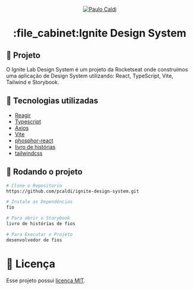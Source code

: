 <p align="center">
   <a href="https://www.linkedin.com/in/pcaldi/">
      <img alt="Paulo Caldi" src="https://img.shields.io/badge/-Paulo Caldi-3db855?style=flat&logo=Linkedin&logoColor=white" />
   </a>


<h1 align="center">:file_cabinet:Ignite Design System</h1>

## :memo: Projeto
O Ignite Lab Design System é um projeto da Rocketseat onde construímos uma aplicação de Design System utilizando: React, TypeScript, Vite, Tailwind e Storybook.



## :wrench: Tecnologias utilizadas
* [Reagir](https://reactjs.org/)
* [Typescript](https://www.typescriptlang.org/)
* [Axios](https://github.com/axios/axios)
* [Vite](https://github.com/twbs/bootstrap)
* [phosphor-react](https://github.com/phosphor-icons/phosphor-react)
* [livro de histórias](https://storybook.js.org/)
* [tailwindcss](https://tailwindcss.com/)


## :rocket: Rodando o projeto
```bash
# Clone o Repositorio
https://github.com/pcaldi/ignite-design-system.git
```

```bash
# Instale as Dependências
fio
```

```bash
# Para abrir o Storybook
livro de histórias de fios
```

```bash
# Para Executar o Projeto
desenvolvedor de fios
```
# :closed_book: Licença

Esse projeto possui [licença MIT](./LICENSE).
